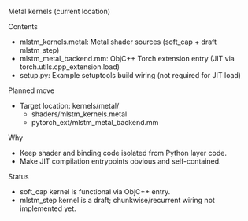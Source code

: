 Metal kernels (current location)

Contents
- mlstm_kernels.metal: Metal shader sources (soft_cap + draft mlstm_step)
- mlstm_metal_backend.mm: ObjC++ Torch extension entry (JIT via torch.utils.cpp_extension.load)
- setup.py: Example setuptools build wiring (not required for JIT load)

Planned move
- Target location: kernels/metal/
  - shaders/mlstm_kernels.metal
  - pytorch_ext/mlstm_metal_backend.mm

Why
- Keep shader and binding code isolated from Python layer code.
- Make JIT compilation entrypoints obvious and self-contained.

Status
- soft_cap kernel is functional via ObjC++ entry.
- mlstm_step kernel is a draft; chunkwise/recurrent wiring not implemented yet.

